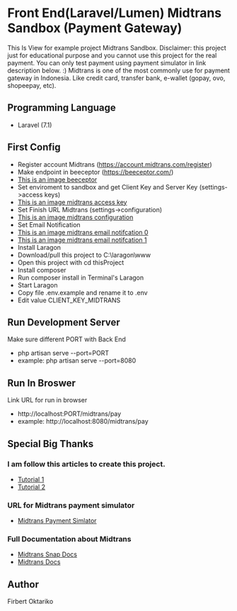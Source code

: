 # Front End(Laravel/Lumen) Midtrans Sandbox (Payment Gateway)
This Is View for example project Midtrans Sandbox. 
Disclaimer: this project just for educational purpose and you cannot use this project for the real payment. You can only test payment using payment simulator in link description below. :) 
Midtrans is one of the most commonly use for payment gateway in Indonesia. Like credit card, transfer bank, e-wallet (gopay, ovo, shopeepay, etc).  

## Programming Language
- Laravel (7.1)

## First Config
- Register account Midtrans (https://account.midtrans.com/register)
- Make endpoint in beeceptor (https://beeceptor.com/) 
- [This is an image beeceptor](https://drive.google.com/uc?export=view&id=15Asa7kVxjYV9akNEL380KlVEptmvGXW9)
- Set enviroment to sandbox and get Client Key and Server Key (settings->access keys) 
- [This is an image midtrans access key](https://drive.google.com/uc?export=view&id=1onjxd49s9_HeeqpiOynpKGSWHWNpamPM)
- Set Finish URL Midtrans (settings->configuration)
- [This is an image midtrans configuration](https://drive.google.com/uc?export=view&id=1n9IntSsFLXD4jugDh8dqsfe_L2YmkYPn)
- Set Email Notification 
- [This is an image midtrans email notifcation 0](https://drive.google.com/uc?export=view&id=1wAkHkKZQ5cN6n4XGgOtQJ0M_nlXk0ZyM)
- [This is an image midtrans email notifcation 1](https://drive.google.com/uc?export=view&id=1Vds6AqzlhNpVp6dCK1Lj8q88doAU0llc)
- Install Laragon
- Download/pull this project to C:\laragon\www
- Open this project with cd thisProject
- Install composer
- Run composer install in Terminal's Laragon
- Start Laragon
- Copy file .env.example and rename it to .env
- Edit value CLIENT_KEY_MIDTRANS

## Run Development Server
Make sure different PORT with Back End 
- php artisan serve --port=PORT
- example: php artisan serve --port=8080

## Run In Broswer
Link URL for run in browser
- http://localhost:PORT/midtrans/pay
- example: http://localhost:8080/midtrans/pay

## Special Big Thanks 
### I am follow this articles to create this project.
- [Tutorial 1](https://azharogi.medium.com/membuat-api-menggunakan-lumen-untuk-metode-midtrans-snap-payment-gateway-a9beba75f0f8)
- [Tutorial 2](https://azharogi.medium.com/integrasi-snap-api-midtrans-menggunakan-laravel-dengan-promise-midtrans-snap-ep2-afb5cc4c9a7f)
### URL for Midtrans payment simulator
- [Midtrans Payment Simlator](https://docs.midtrans.com/en/technical-reference/sandbox-test)
### Full Documentation about Midtrans
- [Midtrans Snap Docs](https://snap-docs.midtrans.com/#getting-started)
- [Midtrans Docs](https://docs.midtrans.com/)

## Author 
Firbert Oktariko 